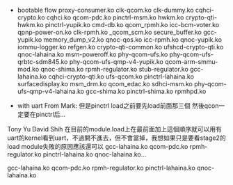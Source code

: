 - bootable flow
proxy-consumer.ko
clk-qcom.ko
clk-dummy.ko
cqhci-crypto.ko
cqhci.ko
qcom-pdc.ko
pinctrl-msm.ko
hwkm.ko
crypto-qti-hwkm.ko
pinctrl-yupik.ko
cmd-db.ko
qcom_rpmh.ko
icc-bcm-voter.ko
qpnp-power-on.ko
clk-rpmh.ko
_qcom_scm.ko
secure_buffer.ko
gcc-yupik.ko
memory_dump_v2.ko
qnoc-qos.ko
icc-rpmh.ko
qnoc-yupik.ko
iommu-logger.ko
refgen.ko
crypto-qti-common.ko
ufshcd-crypto-qti.ko
qnoc-lahaina.ko
msm-poweroff.ko
phy-qcom-ufs.ko
phy-qcom-ufs-qrbtc-sdm845.ko
phy-qcom-ufs-qmp-v4-yupik.ko
qcom-arm-smmu-mod.ko
qnoc-shima.ko
rpmh-regulator.ko
stub-regulator.ko
gcc-lahaina.ko
cqhci-crypto-qti.ko
ufs-qcom.ko
pinctrl-lahaina.ko
surfacedisplay.ko
msm_drm.ko
qcom_edac.ko
sdhci-msm.ko
phy-qcom-ufs-qmp-v4-lahaina.ko
gcc-shima.ko
pinctrl-shima.ko
rpmhpd.ko

- with uart
From Mark:
但是pinctrl load之前要先load前面那三個 然後qcon一定要在pinctrl后...

Tony Yu David Shih 在目前的module.load上在最前面加上這個順序就可以用有uart的kernel看到uart，不過開不進去，但不會當掉，我想如果只是要看stage2的load module失敗的原因應該還可以 gcc-lahaina.ko qcom-pdc.ko rpmh-regulator.ko pinctrl-lahaina.ko qnoc-lahaina.ko...

gcc-lahaina.ko
qcom-pdc.ko
rpmh-regulator.ko
pinctrl-lahaina.ko
qnoc-lahaina.ko